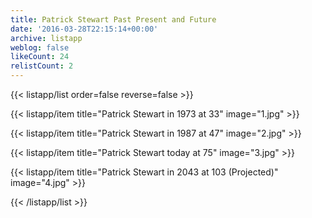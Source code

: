 ```yaml
---
title: Patrick Stewart Past Present and Future
date: '2016-03-28T22:15:14+00:00'
archive: listapp
weblog: false
likeCount: 24
relistCount: 2
---
```



{{< listapp/list order=false reverse=false >}}

   {{< listapp/item title="Patrick Stewart in 1973 at 33"
      image="1.jpg" >}}

   {{< listapp/item title="Patrick Stewart in 1987 at 47"
      image="2.jpg" >}}

   {{< listapp/item title="Patrick Stewart today at 75"
      image="3.jpg" >}}

   {{< listapp/item title="Patrick Stewart in 2043 at 103 (Projected)"
      image="4.jpg" >}}

{{< /listapp/list >}}

